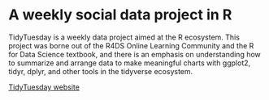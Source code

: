 # A weekly social data project in R

TidyTuesday is a weekly data project aimed at the R ecosystem. This project was borne out of the R4DS Online Learning Community and the R for Data Science textbook, and there is an emphasis on understanding how to summarize and arrange data to make meaningful charts with ggplot2, tidyr, dplyr, and other tools in the tidyverse ecosystem.

[TidyTuesday website](htttp://github.com/rfordatascience/tidytuesday)